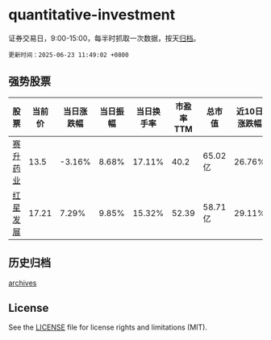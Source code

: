 # quantitative-investment

证券交易日，9:00-15:00，每半时抓取一次数据，按天[归档](archives)。

`更新时间：2025-06-23 11:49:02 +0800`

## 强势股票

|股票|当前价|当日涨跌幅|当日振幅|当日换手率|市盈率TTM|总市值|近10日涨跌幅|
|----|----|----|----|----|----|----|----|
|[赛升药业](https://xueqiu.com/S/SZ300485)|13.5|-3.16%|8.68%|17.11%|40.2|65.02亿|26.76%|
|[红星发展](https://xueqiu.com/S/SH600367)|17.21|7.29%|9.85%|15.32%|52.39|58.71亿|29.11%|

## 历史归档

[archives](archives)

## License

See the [LICENSE](LICENSE) file for license rights and limitations (MIT).